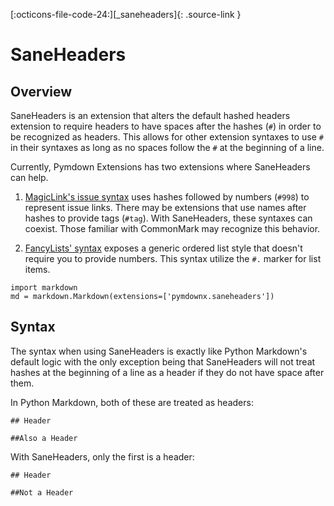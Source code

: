 [:octicons-file-code-24:][_saneheaders]{: .source-link }

# SaneHeaders

## Overview

SaneHeaders is an extension that alters the default hashed headers extension to require headers to have spaces after the
hashes (`#`) in order to be recognized as headers. This allows for other extension syntaxes to use `#` in their syntaxes
as long as no spaces follow the `#` at the beginning of a line.

Currently, Pymdown Extensions has two extensions where SaneHeaders can help.

1.  [MagicLink's issue syntax](./magiclink.md#issues-pull-requests-and-discussions) uses hashes followed by numbers
    (`#998`) to represent issue links. There may be extensions that use names after hashes to provide tags (`#tag`).
    With SaneHeaders, these syntaxes can coexist. Those familiar with CommonMark may recognize this behavior.

2.  [FancyLists' syntax](./fancylists.md) exposes a generic ordered list style that doesn't require you to provide
    numbers. This syntax utilize the `#.` marker for list items.

```py3
import markdown
md = markdown.Markdown(extensions=['pymdownx.saneheaders'])
```

## Syntax

The syntax when using SaneHeaders is exactly like Python Markdown's default logic with the only exception being that
SaneHeaders will not treat hashes at the beginning of a line as a header if they do not have space after them.

In Python Markdown, both of these are treated as headers:

```
## Header

##Also a Header
```

With SaneHeaders, only the first is a header:

```
## Header

##Not a Header
```
